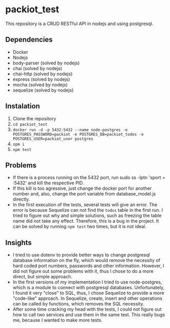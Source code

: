 # packiot_test

This repository is a CRUD RESTful API in nodejs and using postgresql.

## Dependencies

* Docker
* Nodejs
* body-parser (solved by nodejs)
* chai (solved by nodejs)
* chai-http (solved by nodejs)
* express (solved by nodejs)
* mocha (solved by nodejs)
* sequelize (solved by nodejs)

## Instalation

1. Clone the repository
2. `cd packiot_test`
3. `docker run -d -p 5432:5432 --name node-postgres -e POSTGRES_PASSWORD=packiot -e POSTGRES_DB=packiot_todos -e POSTGRES_USER=packiot_user postgres`
3. `npm i`
4. `npm test`

## Problems
* If there is a process running on the 5432 port, run sudo ss -lptn 'sport = :5432' and kill the respective PID.
* If this kill is too agressive, just change the docker port for another number and, also, change the port variable from database_model.js directly.
* In the first execution of the tests, several tests will give an error. The error is because Sequelize can not find the `todos` table in the first run. I tried to figure out why and simple solutions, such as freezing the table name did not take any effect. Therefore, this is a bug in the project. It can be solved by running `npm test` two times, but it is not ideal.

## Insights
* I tried to use dotenv to provide better ways to change postgresql database information on the fly, which would remove the necessity of hard coded port numbers, passwords and other information. However, I did not figure out some problems with it, thus I chose to do a more direct, but simple approach.
* In the first versions of my implementation I tried to use node-postgres, which is a module to connect with postgresql databases. Unfortunately, I found it very "close" to SQL, thus, I chose Sequelize to provide a more "code-like" approach. In Sequelize, create, insert and other operations can be called by functions, which removes the SQL necessity.
* After some time cracking my head with the tests, I could not figure out how to call two services and use them in the same test. This really bugs me, because I wanted to make more tests.
